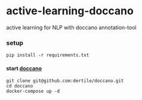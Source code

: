 # active-learning-doccano
active learning for NLP with doccano annotation-tool 

### setup

    pip install -r requirements.txt
    
#### start [doccano](git@github.com:dertilo/doccano.git)
    
    git clone git@github.com:dertilo/doccano.git
    cd doccano
    docker-compose up -d 
